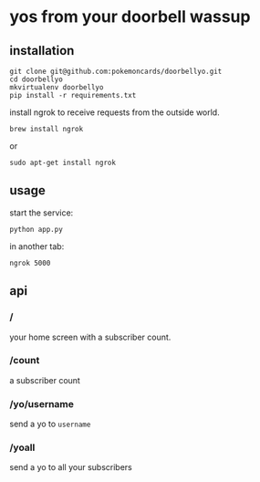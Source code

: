 # yos from your doorbell wassup

## installation

    git clone git@github.com:pokemoncards/doorbellyo.git
    cd doorbellyo
    mkvirtualenv doorbellyo
    pip install -r requirements.txt
    
install ngrok to receive requests from the outside world.
    
    brew install ngrok

or

    sudo apt-get install ngrok

## usage
start the service:

    python app.py

in another tab:

    ngrok 5000

## api
### /
your home screen with a subscriber count.

### /count
a subscriber count

### /yo/username
send a yo to `username`

### /yoall
send a yo to all your subscribers
